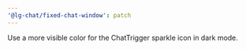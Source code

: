 ```yaml
---
'@lg-chat/fixed-chat-window': patch
---
```


Use a more visible color for the ChatTrigger sparkle icon in dark mode.
